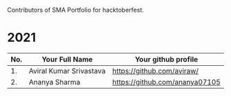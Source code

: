 Contributors of SMA Portfolio for hacktoberfest.
# 2021
|No.|Your Full Name|Your github profile|
|--|--|--|
|1.|Aviral Kumar Srivastava|https://github.com/aviraw/|
|2.|Ananya Sharma|https://github.com/ananya07105|
